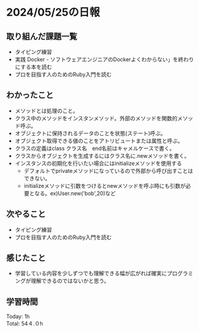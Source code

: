 # 2024/05/25の日報
## 取り組んだ課題一覧
* タイピング練習
*  実践 Docker - ソフトウェアエンジニアのDockerよくわからない」を終わりにする本を読む
*  プロを目指す人のためのRuby入門を読む
## わかったこと
*  メソッドとは処理のこと。
  *  クラス中のメソッドをインスタンメソッド。外部のメソッドを関数的メソッド呼ぶ。
* オブジェクトに保持されるデータのことを状態(ステート)呼ぶ。
* オブジェクト取得できる値のことをアトリビュートまたは属性と呼ぶ。
* クラスの定義はclass クラス名　end名前はキャメルケースで書く。
* クラスからオブジェクトを生成するにはクラス名に.newメソッドを書く。
* インスタンスの初期化を行いたい場合にはinitializeメソッドを使用する
  *  デフォルトでprivateメソッドになっているので外部から呼び出すことはできない。
  *  initializeメソッドに引数をつけるとnewメソッドを呼ぶ時にも引数が必要となる。ex)User.new('bob',20)など        
## 次やること
* タイピング練習
* プロを目指す人のためのRuby入門を読む
## 感じたこと
*  学習している内容を少しずつでも理解できる幅が広がれば確実にプログラミングが理解できるのではないかと思う。
## 学習時間
Today: 1h<br>
Total: 54４.０h
